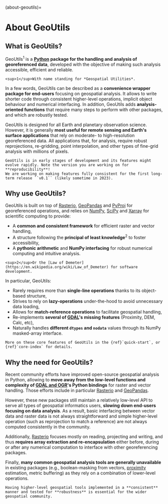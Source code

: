 (about-geoutils)=

# About GeoUtils

## What is GeoUtils?

GeoUtils<sup>1</sup> is a **[Python](https://www.python.org/) package for the handling and analysis of georeferenced data**, developed with the objective of
making such analysis accessible, efficient and reliable.

```{margin}
<sup>1</sup>With name standing for *Geospatial Utilities*.
```

In a few words, GeoUtils can be described as a **convenience wrapper package for end-users** focusing on geospatial analysis. It allows to write shorter
code through consistent higher-level operations, implicit object behaviour and numerical interfacing. In addition, GeoUtils adds **analysis-oriented
functions** that require many steps to perform with other packages, and which are robustly tested.

GeoUtils is designed for all Earth and planetary observation science. However, it is generally **most useful for remote sensing and Earth's surface
applications** that rely on moderate- to high-resolution georeferenced data. All applications that, for analysis, require robust reprojections, re-gridding,
point interpolation, and other types of fine-grid analysis with millions of pixels.


```{important}
GeoUtils is in early stages of development and its features might evolve rapidly. Note the version you are working on for
**reproducibility**!
We are working on making features fully consistent for the first long-term release ``v0.1`` (likely sometime in 2023).
```

## Why use GeoUtils?

GeoUtils is built on top of [Rasterio](https://rasterio.readthedocs.io/en/latest/), [GeoPandas](https://geopandas.org/en/stable/docs.html)
and [PyProj](https://pyproj4.github.io/pyproj/stable/index.html) for georeferenced operations, and relies on [NumPy](https://numpy.org/doc/stable/),
[SciPy](https://docs.scipy.org/doc/scipy/) and [Xarray](https://docs.xarray.dev/en/stable/) for scientific computing to provide:
- A **common and consistent framework** for efficient raster and vector handling,
- A structure following the **principal of least knowledge**<sup>2</sup> to foster accessibility,
- A **pythonic arithmetic** and **NumPy interfacing** for robust numerical computing and intuitive analysis.

```{margin}
<sup>2</sup>Or the [Law of Demeter](https://en.wikipedia.org/wiki/Law_of_Demeter) for software development.
```

In particular, GeoUtils:
- Rarely requires more than **single-line operations** thanks to its object-based structure,
- Strives to rely on **lazy-operations** under-the-hood to avoid unnecessary data loading,
- Allows for **match-reference operations** to facilitate geospatial handling,
- Re-implements **several of [GDAL](https://gdal.org/)'s missing features** (Proximity, DEM, Calc, etc),
- Naturally handles **different `dtypes` and `nodata`** values through its NumPy masked-array interface.


```{note}
More on these core features of GeoUtils in the {ref}`quick-start`, or {ref}`core-index` for details.
```

## Why the need for GeoUtils?

Recent community efforts have improved open-source geospatial analysis in Python, allowing to **move away from the low-level functions and
complexity of [GDAL and OGR](https://gdal.org/)'s Python bindings** for raster and vector handling. Those efforts include in particular
[Rasterio](https://rasterio.readthedocs.io/en/latest/) and [GeoPandas](https://geopandas.org/en/stable/docs.html).

However, these new packages still maintain a relatively low-level API to serve all types of geospatial informatics users, **slowing down end-users focusing
on data analysis**. As a result, basic interfacing between vector data and raster data is not always straightforward and simple higher-level operation (such as
reprojection to match a reference) are not always computed consistently in the community.

Additionally, [Rasterio](https://rasterio.readthedocs.io/en/latest/) focuses mostly on reading, projecting and writing, and thus **requires array extraction
and re-encapsulation** either before, during or after any numerical computation to interface with other georeferencing packages.

Finally, **many common geospatial analysis tools are generally unavailable** in existing packages (e.g., boolean-masking from vectors,
[proximity](https://gdal.org/programs/gdal_proximity.html) estimation, metric buffering) as they rely on a combination of lower-level operations.

```{admonition} Conclusion
Having higher-level geospatial tools implemented in a **consistent** manner and tested for **robustness** is essential for the wider geospatial community.
```
